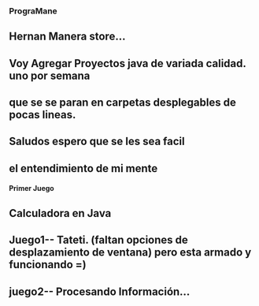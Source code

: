 ### PrograMane
## Hernan Manera store... 

## Voy Agregar Proyectos java de variada calidad. uno por semana 
## que se se paran en carpetas desplegables de pocas lineas. 

## Saludos espero que se les sea facil
## el entendimiento de mi mente 


#### Primer Juego
## Calculadora en Java
## Juego1-- Tateti. (faltan opciones de desplazamiento de ventana) pero esta armado y funcionando =)
## juego2-- Procesando Información...
